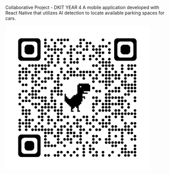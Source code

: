 Collaborative Project - DKIT YEAR 4
A mobile application developed with React Native that utilizes AI detection to locate available parking spaces for cars.

![Alt text](./parkit-app-release-v3.0.png?raw=true)
